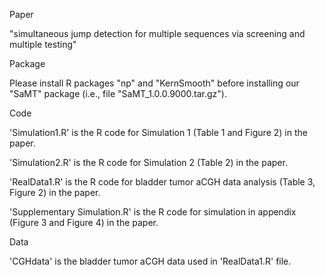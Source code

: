 Paper

"simultaneous jump detection for multiple sequences via screening and multiple testing"

Package

Please install R packages "np" and "KernSmooth" before installing our "SaMT" package (i.e., file "SaMT_1.0.0.9000.tar.gz").

Code

'Simulation1.R' is the R code for Simulation 1 (Table 1 and Figure 2) in the paper.

'Simulation2.R' is the R code for Simulation 2 (Table 2) in the paper.

'RealData1.R' is the R code for bladder tumor aCGH data analysis (Table 3, Figure 2) in the paper.

'Supplementary Simulation.R' is the R code for simulation in appendix (Figure 3 and Figure 4) in the paper.

Data

'CGHdata' is the bladder tumor aCGH data used in 'RealData1.R' file.
